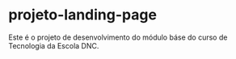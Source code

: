 # projeto-landing-page
Este é o projeto de desenvolvimento do módulo báse do curso de Tecnologia da Escola DNC.
